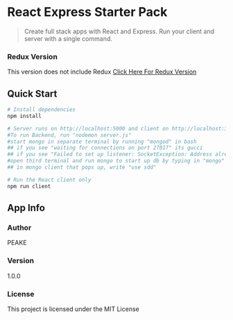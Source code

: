 # React Express Starter Pack

> Create full stack apps with React and Express. Run your client and server with a single command. 

### Redux Version
This version does not include Redux
[Click Here For Redux Version](https://github.com/bradtraversy/react_redux_express_starter) 

## Quick Start

``` bash
# Install dependencies
npm install

# Server runs on http://localhost:5000 and client on http://localhost:3000
#To run Backend, run "nodemon server.js"
#start mongo in separate terminal by running "mongod" in bash
## if you see "waiting for connections on port 27017" its gucci
## if you see "Failed to set up listener: SocketException: Address already in use", run "sudo lsof -iTCP -sTCP:LISTEN -n -P | grep mongo" then "kill <the pid id for mongo>"
#open third terminal and run mongo to start up db by typing in "mongo"
## in mongo client that pops up, write "use sdd"

# Run the React client only
npm run client
```

## App Info

### Author

PEAKE

### Version

1.0.0

### License

This project is licensed under the MIT License
